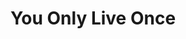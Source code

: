 ---
ee_id_show: '4137'
title: You Only Live Once
url: you-only-live-once
live_url:
year: '2014'
venue: SOHO Holiday Inn, Grand Lafyette Conference Room
state_country: New York
type:
dates:
wwwnews:
wwweblast:
pitch: Debut Arcangel Surfware pop-up / first show of all new work in a few years
  in NYC (since my Whitney show) ...... :-/
ps:
credits:
download:
layout: shows
---